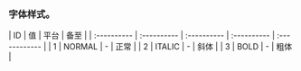 ###  字体样式。

| ID  | 值  |  平台 | 备至  |
| :---------- | :---------- | :---------- | :---------- | :------------ |
|  1 | NORMAL    |  - | 正常   |
| 2  |  ITALIC   |  - |  斜体  |
| 3  | BOLD    |  - | 粗体  |